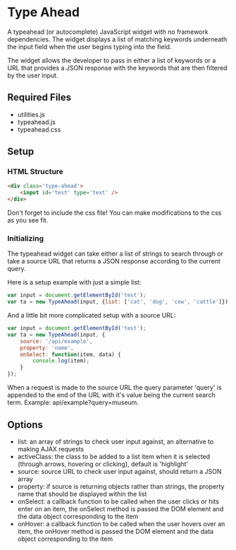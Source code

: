 # Type Ahead #

A typeahead (or autocomplete) JavaScript widget with no framework dependencies.  The widget displays a list of matching keywords underneath the input field when the user begins typing into the field. 

The widget allows the developer to pass in either a list of keywords or a URL that provides a JSON response with the keywords that are then filtered by the user input.

## Required Files ##
* utilities.js
* typeahead.js
* typeahead.css


## Setup ##

### HTML Structure ###
```html
<div class='type-ahead'>
    <input id='test' type='text' />
</div>
```

Don't forget to include the css file! You can make modifications to the css as you see fit.

### Initializing ###
The typeahead widget can take either a list of strings to search through or take a source URL that returns a JSON response according to the current query.

Here is a setup example with just a simple list:
```javascript
var input = document.getElementById('test');
var ta = new TypeAhead(input, {list: ['cat', 'dog', 'cow', 'cattle']});
```

And a little bit more complicated setup with a source URL:
```javascript
var input = document.getElementById('test');
var ta = new TypeAhead(input, {
    source: '/api/example', 
    property: 'name',
    onSelect: function(item, data) {
        console.log(item);
    }
});
```

When a request is made to the source URL the query parameter 'query' is appended to the end of the URL with it's value being the current search term. Example: api/example?query=museum.

## Options ##
* list: an array of strings to check user input against, an alternative to making AJAX requests
* activeClass: the class to be added to a list item when it is selected (through arrows, hovering or clicking), default is 'highlight'
* source: source URL to check user input against, should return a JSON array
* property: if source is returning objects rather than strings, the property name that should be displayed within the list
* onSelect: a callback function to be called when the user clicks or hits enter on an item, the onSelect method is passed the DOM element and the data object corresponding to the item
* onHover: a callback function to be called when the user hovers over an item, the onHover method is passed the DOM element and the data object corresponding to the item
